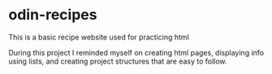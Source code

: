 # odin-recipes

This is a basic recipe website used for practicing html

During this project I reminded myself on creating html pages, displaying info using lists, and creating project structures that are easy to follow.